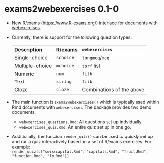 # exams2webexercises 0.1-0

* New R/exams (<https://www.R-exams.org/>) interface for
  documents with [webexercises](https://psyteachr.github.io/webexercises/).

* Currently, there is support for the following question types:

  | Description     | R/exams   | `webexercises`  |
  |:----------------|:----------|:----------------|
  | Single-choice   | `schoice` | `longmcq`/`mcq` |
  | Multiple-choice | `mchoice` | `torf` list     |
  | Numeric         | `num`     | `fitb`          |
  | Text            | `string`  | `fitb`          |
  | Cloze           | `cloze`   | Combinations of the above |

* The main function is `exams2webexercises()` which is typically
  used within Rmd documents with `webexercises`. The package provides
  two demo documents.

  - `webexercises_questions.Rmd`: All questions set up indvidually.
  - `webexercises_quiz.Rmd`: An entire quiz set up in one go.

* Additionally, the function `render_quiz()` can be used to
  quickly set up and run a quiz interactively based on a
  set of R/exams exercises. For example:  
  `render_quiz(c("swisscapital.Rmd", "capitals.Rmd", "fruit.Rmd", "function.Rmd", "lm.Rmd"))`
